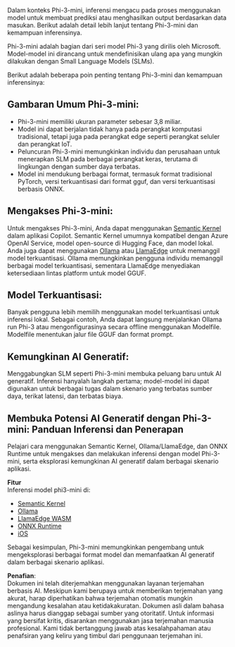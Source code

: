 Dalam konteks Phi-3-mini, inferensi mengacu pada proses menggunakan model untuk membuat prediksi atau menghasilkan output berdasarkan data masukan. Berikut adalah detail lebih lanjut tentang Phi-3-mini dan kemampuan inferensinya.

Phi-3-mini adalah bagian dari seri model Phi-3 yang dirilis oleh Microsoft. Model-model ini dirancang untuk mendefinisikan ulang apa yang mungkin dilakukan dengan Small Language Models (SLMs).

Berikut adalah beberapa poin penting tentang Phi-3-mini dan kemampuan inferensinya:

## **Gambaran Umum Phi-3-mini:**
- Phi-3-mini memiliki ukuran parameter sebesar 3,8 miliar.
- Model ini dapat berjalan tidak hanya pada perangkat komputasi tradisional, tetapi juga pada perangkat edge seperti perangkat seluler dan perangkat IoT.
- Peluncuran Phi-3-mini memungkinkan individu dan perusahaan untuk menerapkan SLM pada berbagai perangkat keras, terutama di lingkungan dengan sumber daya terbatas.
- Model ini mendukung berbagai format, termasuk format tradisional PyTorch, versi terkuantisasi dari format gguf, dan versi terkuantisasi berbasis ONNX.

## **Mengakses Phi-3-mini:**
Untuk mengakses Phi-3-mini, Anda dapat menggunakan [Semantic Kernel](https://github.com/microsoft/SemanticKernelCookBook?WT.mc_id=aiml-138114-kinfeylo) dalam aplikasi Copilot. Semantic Kernel umumnya kompatibel dengan Azure OpenAI Service, model open-source di Hugging Face, dan model lokal.  
Anda juga dapat menggunakan [Ollama](https://ollama.com) atau [LlamaEdge](https://llamaedge.com) untuk memanggil model terkuantisasi. Ollama memungkinkan pengguna individu memanggil berbagai model terkuantisasi, sementara LlamaEdge menyediakan ketersediaan lintas platform untuk model GGUF.

## **Model Terkuantisasi:**
Banyak pengguna lebih memilih menggunakan model terkuantisasi untuk inferensi lokal. Sebagai contoh, Anda dapat langsung menjalankan Ollama run Phi-3 atau mengonfigurasinya secara offline menggunakan Modelfile. Modelfile menentukan jalur file GGUF dan format prompt.

## **Kemungkinan AI Generatif:**
Menggabungkan SLM seperti Phi-3-mini membuka peluang baru untuk AI generatif. Inferensi hanyalah langkah pertama; model-model ini dapat digunakan untuk berbagai tugas dalam skenario yang terbatas sumber daya, terikat latensi, dan terbatas biaya.

## **Membuka Potensi AI Generatif dengan Phi-3-mini: Panduan Inferensi dan Penerapan**  
Pelajari cara menggunakan Semantic Kernel, Ollama/LlamaEdge, dan ONNX Runtime untuk mengakses dan melakukan inferensi dengan model Phi-3-mini, serta eksplorasi kemungkinan AI generatif dalam berbagai skenario aplikasi.

**Fitur**  
Inferensi model phi3-mini di:

- [Semantic Kernel](https://github.com/Azure-Samples/Phi-3MiniSamples/tree/main/semantickernel?WT.mc_id=aiml-138114-kinfeylo)  
- [Ollama](https://github.com/Azure-Samples/Phi-3MiniSamples/tree/main/ollama?WT.mc_id=aiml-138114-kinfeylo)  
- [LlamaEdge WASM](https://github.com/Azure-Samples/Phi-3MiniSamples/tree/main/wasm?WT.mc_id=aiml-138114-kinfeylo)  
- [ONNX Runtime](https://github.com/Azure-Samples/Phi-3MiniSamples/tree/main/onnx?WT.mc_id=aiml-138114-kinfeylo)  
- [iOS](https://github.com/Azure-Samples/Phi-3MiniSamples/tree/main/ios?WT.mc_id=aiml-138114-kinfeylo)

Sebagai kesimpulan, Phi-3-mini memungkinkan pengembang untuk mengeksplorasi berbagai format model dan memanfaatkan AI generatif dalam berbagai skenario aplikasi.

**Penafian**:  
Dokumen ini telah diterjemahkan menggunakan layanan terjemahan berbasis AI. Meskipun kami berupaya untuk memberikan terjemahan yang akurat, harap diperhatikan bahwa terjemahan otomatis mungkin mengandung kesalahan atau ketidakakuratan. Dokumen asli dalam bahasa aslinya harus dianggap sebagai sumber yang otoritatif. Untuk informasi yang bersifat kritis, disarankan menggunakan jasa terjemahan manusia profesional. Kami tidak bertanggung jawab atas kesalahpahaman atau penafsiran yang keliru yang timbul dari penggunaan terjemahan ini.